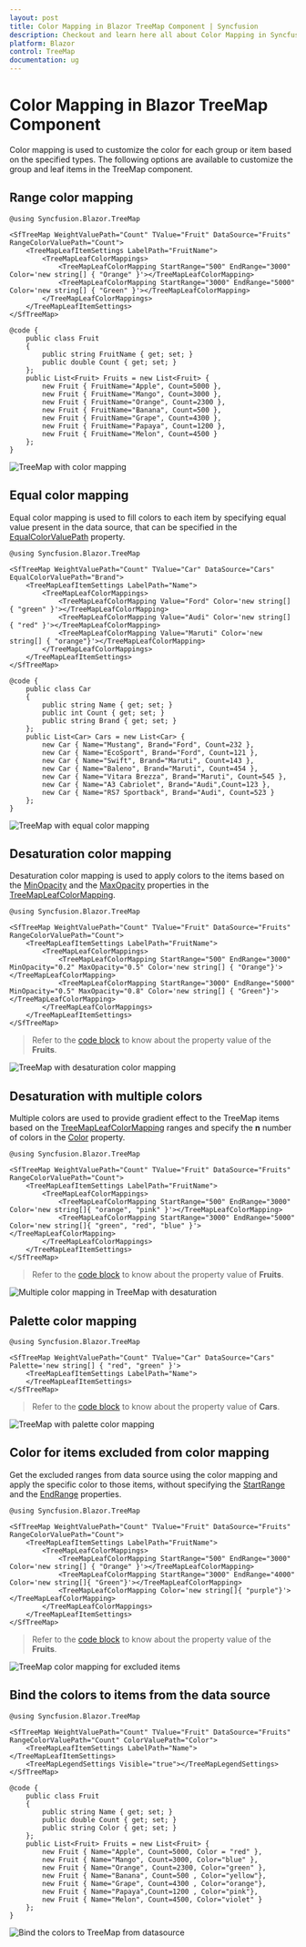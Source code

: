 ```yaml
---
layout: post
title: Color Mapping in Blazor TreeMap Component | Syncfusion
description: Checkout and learn here all about Color Mapping in Syncfusion Blazor TreeMap component and much more.
platform: Blazor
control: TreeMap
documentation: ug
---
```


# Color Mapping in Blazor TreeMap Component

Color mapping is used to customize the color for each group or item based on the specified types. The following options are available to customize the group and leaf items in the TreeMap component.

## Range color mapping


```cshtml
@using Syncfusion.Blazor.TreeMap

<SfTreeMap WeightValuePath="Count" TValue="Fruit" DataSource="Fruits" RangeColorValuePath="Count">
    <TreeMapLeafItemSettings LabelPath="FruitName">
        <TreeMapLeafColorMappings>
            <TreeMapLeafColorMapping StartRange="500" EndRange="3000" Color='new string[] { "Orange" }'></TreeMapLeafColorMapping>
            <TreeMapLeafColorMapping StartRange="3000" EndRange="5000" Color='new string[] { "Green" }'></TreeMapLeafColorMapping>
        </TreeMapLeafColorMappings>
    </TreeMapLeafItemSettings>
</SfTreeMap>

@code {
    public class Fruit
    {
        public string FruitName { get; set; }
        public double Count { get; set; }
    };
    public List<Fruit> Fruits = new List<Fruit> {
        new Fruit { FruitName="Apple", Count=5000 },
        new Fruit { FruitName="Mango", Count=3000 },
        new Fruit { FruitName="Orange", Count=2300 },
        new Fruit { FruitName="Banana", Count=500 },
        new Fruit { FruitName="Grape", Count=4300 },
        new Fruit { FruitName="Papaya", Count=1200 },
        new Fruit { FruitName="Melon", Count=4500 }
    };
}
```

![TreeMap with color mapping](images/Colormapping/Range.png)

## Equal color mapping

Equal color mapping is used to fill colors to each item by specifying equal value present in the data source, that can be specified in the [EqualColorValuePath](https://help.syncfusion.com/cr/blazor/Syncfusion.Blazor.TreeMap.SfTreeMap-1.html#Syncfusion_Blazor_TreeMap_SfTreeMap_1_EqualColorValuePath) property.

```cshtml
@using Syncfusion.Blazor.TreeMap

<SfTreeMap WeightValuePath="Count" TValue="Car" DataSource="Cars" EqualColorValuePath="Brand">
    <TreeMapLeafItemSettings LabelPath="Name">
        <TreeMapLeafColorMappings>
            <TreeMapLeafColorMapping Value="Ford" Color='new string[] { "green" }'></TreeMapLeafColorMapping>
            <TreeMapLeafColorMapping Value="Audi" Color='new string[] { "red" }'></TreeMapLeafColorMapping>
            <TreeMapLeafColorMapping Value="Maruti" Color='new string[] { "orange"}'></TreeMapLeafColorMapping>
        </TreeMapLeafColorMappings>
    </TreeMapLeafItemSettings>
</SfTreeMap>

@code {
    public class Car
    {
        public string Name { get; set; }
        public int Count { get; set; }
        public string Brand { get; set; }
    };
    public List<Car> Cars = new List<Car> {
        new Car { Name="Mustang", Brand="Ford", Count=232 },
        new Car { Name="EcoSport", Brand="Ford", Count=121 },
        new Car { Name="Swift", Brand="Maruti", Count=143 },
        new Car { Name="Baleno", Brand="Maruti", Count=454 },
        new Car { Name="Vitara Brezza", Brand="Maruti", Count=545 },
        new Car { Name="A3 Cabriolet", Brand="Audi",Count=123 },
        new Car { Name="RS7 Sportback", Brand="Audi", Count=523 }
    };
}
```

![TreeMap with equal color mapping](images/Colormapping/EqualColor.png)

## Desaturation color mapping

Desaturation color mapping is used to apply colors to the items based on the [MinOpacity](https://help.syncfusion.com/cr/blazor/Syncfusion.Blazor.TreeMap.ColorMapping.html#Syncfusion_Blazor_TreeMap_ColorMapping_MinOpacity) and the [MaxOpacity](https://help.syncfusion.com/cr/blazor/Syncfusion.Blazor.TreeMap.ColorMapping.html#Syncfusion_Blazor_TreeMap_ColorMapping_MaxOpacity) properties in the [TreeMapLeafColorMapping](https://help.syncfusion.com/cr/blazor/Syncfusion.Blazor.TreeMap.TreeMapLeafColorMapping.html).

```cshtml
@using Syncfusion.Blazor.TreeMap

<SfTreeMap WeightValuePath="Count" TValue="Fruit" DataSource="Fruits" RangeColorValuePath="Count">
    <TreeMapLeafItemSettings LabelPath="FruitName">
        <TreeMapLeafColorMappings>
            <TreeMapLeafColorMapping StartRange="500" EndRange="3000" MinOpacity="0.2" MaxOpacity="0.5" Color='new string[] { "Orange"}'></TreeMapLeafColorMapping>
            <TreeMapLeafColorMapping StartRange="3000" EndRange="5000" MinOpacity="0.5" MaxOpacity="0.8" Color='new string[] { "Green"}'></TreeMapLeafColorMapping>
        </TreeMapLeafColorMappings>
    </TreeMapLeafItemSettings>
</SfTreeMap>
```

> Refer to the [code block](#range-color-mapping) to know about the property value of the **Fruits**.

![TreeMap with desaturation color mapping](images/Colormapping/Desaturation.png)

## Desaturation with multiple colors

Multiple colors are used to provide gradient effect to the TreeMap items based on the [TreeMapLeafColorMapping](https://help.syncfusion.com/cr/blazor/Syncfusion.Blazor.TreeMap.TreeMapLeafColorMapping.html) ranges and specify the **n** number of colors in the [Color](https://help.syncfusion.com/cr/blazor/Syncfusion.Blazor.TreeMap.TreeMapLeafItemSettings.html#Syncfusion_Blazor_TreeMap_TreeMapLeafItemSettings_ColorMapping) property.

```cshtml
@using Syncfusion.Blazor.TreeMap

<SfTreeMap WeightValuePath="Count" TValue="Fruit" DataSource="Fruits" RangeColorValuePath="Count">
    <TreeMapLeafItemSettings LabelPath="FruitName">
        <TreeMapLeafColorMappings>
            <TreeMapLeafColorMapping StartRange="500" EndRange="3000" Color='new string[]{ "orange", "pink" }'></TreeMapLeafColorMapping>
            <TreeMapLeafColorMapping StartRange="3000" EndRange="5000" Color='new string[]{ "green", "red", "blue" }'></TreeMapLeafColorMapping>
        </TreeMapLeafColorMappings>
    </TreeMapLeafItemSettings>
</SfTreeMap>
```

> Refer to the [code block](#range-color-mapping) to know about the property value of **Fruits**.

![Multiple color mapping in TreeMap with desaturation](images/Colormapping/DesaturationwithMultiplecolor.png)

## Palette color mapping


```cshtml
@using Syncfusion.Blazor.TreeMap

<SfTreeMap WeightValuePath="Count" TValue="Car" DataSource="Cars" Palette='new string[] { "red", "green" }'>
    <TreeMapLeafItemSettings LabelPath="Name">
    </TreeMapLeafItemSettings>
</SfTreeMap>
```

> Refer to the [code block](#equal-color-mapping) to know about the property value of **Cars**.

![TreeMap with palette color mapping](images/Colormapping/Palette.png)

## Color for items excluded from color mapping

Get the excluded ranges from data source using the color mapping and apply the specific color to those items, without specifying the [StartRange](https://help.syncfusion.com/cr/blazor/Syncfusion.Blazor.TreeMap.ColorMapping.html#Syncfusion_Blazor_TreeMap_ColorMapping_StartRange) and the [EndRange](https://help.syncfusion.com/cr/blazor/Syncfusion.Blazor.TreeMap.ColorMapping.html#Syncfusion_Blazor_TreeMap_ColorMapping_EndRange) properties.

```cshtml
@using Syncfusion.Blazor.TreeMap

<SfTreeMap WeightValuePath="Count" TValue="Fruit" DataSource="Fruits" RangeColorValuePath="Count">
    <TreeMapLeafItemSettings LabelPath="FruitName">
        <TreeMapLeafColorMappings>
            <TreeMapLeafColorMapping StartRange="500" EndRange="3000" Color='new string[] { "Orange" }'></TreeMapLeafColorMapping>
            <TreeMapLeafColorMapping StartRange="3000" EndRange="4000" Color='new string[]{ "Green"}'></TreeMapLeafColorMapping>
            <TreeMapLeafColorMapping Color='new string[]{ "purple"}'></TreeMapLeafColorMapping>
        </TreeMapLeafColorMappings>
    </TreeMapLeafItemSettings>
</SfTreeMap>
```

> Refer to the [code block](#range-color-mapping) to know about the property value of the **Fruits**.

![TreeMap color mapping for excluded items](images/Colormapping/ExcludeItem.png)

## Bind the colors to items from the data source


```cshtml
@using Syncfusion.Blazor.TreeMap

<SfTreeMap WeightValuePath="Count" TValue="Fruit" DataSource="Fruits" RangeColorValuePath="Count" ColorValuePath="Color">
    <TreeMapLeafItemSettings LabelPath="Name"></TreeMapLeafItemSettings>
    <TreeMapLegendSettings Visible="true"></TreeMapLegendSettings>
</SfTreeMap>

@code {
    public class Fruit
    {
        public string Name { get; set; }
        public double Count { get; set; }
        public string Color { get; set; }
    };
    public List<Fruit> Fruits = new List<Fruit> {
        new Fruit { Name="Apple", Count=5000, Color = "red" },
        new Fruit { Name="Mango", Count=3000, Color="blue" },
        new Fruit { Name="Orange", Count=2300, Color="green" },
        new Fruit { Name="Banana", Count=500 , Color="yellow"},
        new Fruit { Name="Grape", Count=4300 , Color="orange"},
        new Fruit { Name="Papaya",Count=1200 , Color="pink"},
        new Fruit { Name="Melon", Count=4500, Color="violet" }
    };
}
```

![Bind the colors to TreeMap from datasource](images/Colormapping/ColorDS.png)
